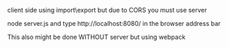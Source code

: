 <p>client side using import\export but due to CORS you must use server</p>

<p>node server.js and type http://localhost:8080/ in the browser address bar</p>


<p>This also might be done WITHOUT server but using webpack</p>